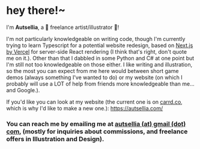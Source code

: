 # hey there!~

I'm **Autsellia**, a 🎨 freelance artist/illustrator 🎨!

I'm not particularly knowledgeable on writing code, though I'm currently trying to learn Typescript for a potential website redesign, based on [Next.js by Vercel](https://nextjs.org/) for server-side React rendering (I think that's right, don't quote me on it.). Other than that I dabbled in some Python and C# at one point but I'm still not too knowledgeable on those either. I like writing and illustration, so the most you can expect from me here would between short game demos (always something I've wanted to do) or my website (on which I probably will use a LOT of help from friends more knowledgeable than me... and Google.).

If you'd like you can look at my website (the current one is on [carrd.co](https://carrd.co/), which is why I'd like to make a new one.):
https://autsellia.com/

### You can reach me by emailing me at [autsellia (at) gmail (dot) com](mailto:autsellia@gmail.com), (mostly for inquiries about commissions, and freelance offers in Illustration and Design).

<!--
**autsellia/autsellia** is a ✨ _special_ ✨ repository because its `README.md` (this file) appears on your GitHub profile.

Here are some ideas to get you started:

- 🔭 I’m currently working on ...
- 🌱 I’m currently learning ...
- 👯 I’m looking to collaborate on ...
- 🤔 I’m looking for help with ...
- 💬 Ask me about ...
- 📫 How to reach me: ...
- 😄 Pronouns: ...
- ⚡ Fun fact: ...
-->
